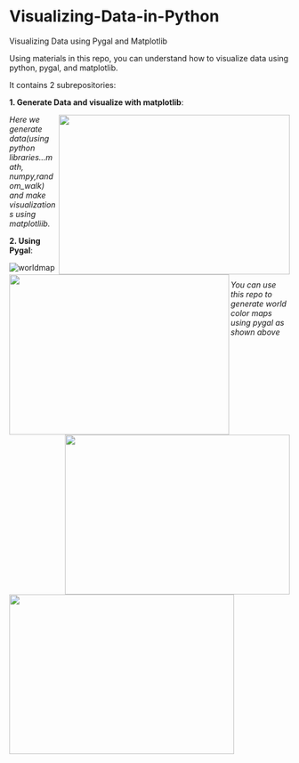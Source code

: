 # Visualizing-Data-in-Python
Visualizing Data using Pygal and Matplotlib

Using materials in this repo, you can understand how to visualize data using python, pygal, and matplotlib.

It contains 2 subrepositories:

**1. Generate Data and visualize with matplotlib**: 

<img align="right" width="415" height="287" src="https://user-images.githubusercontent.com/36197370/50686974-76ef3500-105a-11e9-82eb-af9ff049eb08.png">

<img align="left" width="395" height="288" src="https://user-images.githubusercontent.com/36197370/50687939-1a8e1480-105e-11e9-88ad-9326aa70fd18.png">


<img align="right" width="404" height="287"  src="https://user-images.githubusercontent.com/36197370/50687952-2da0e480-105e-11e9-8277-128cc22641be.png">

<img align="left" width="404" height="287" src="https://user-images.githubusercontent.com/36197370/50687947-2548a980-105e-11e9-93c8-0a2604908328.PNG">


*Here we generate data(using python libraries...math, numpy,random_walk) and make visualizations  using matplotliib.*


**2. Using Pygal**:

![worldmap](https://user-images.githubusercontent.com/36197370/50687961-372a4c80-105e-11e9-8bf9-78b161d25d2e.PNG)

*You can use this repo to generate world color maps using pygal as shown above*
